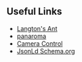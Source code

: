 ## Useful Links
* [Langton's Ant](https://kaaro.akriya.co.in/kCanvas/langton3d/kaaro.html)
* [panaroma](https://kaaro.akriya.co.in/aframe-panaromic/)
* [Camera Control](https://fernandojsg.com/aframe-camera-transform-controls-component/examples/basic/)
* [JsonLd Schema.org](https://jsonld.netlify.app/)
